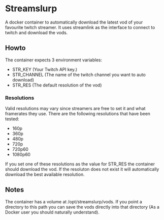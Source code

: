 # Streamslurp

A docker container to automatically download the latest vod of your favourite twitch streamer.
It uses streamlink as the interface to connect to twitch and download the vods.

## Howto

The container expects 3 environment variables:

- STR_KEY (Your Twitch API key.)
- STR_CHANNEL (The name of the twitch channel you want to auto download)
- STR_RES (The default resolution of the vod)

### Resolutions

Valid resolutions may vary since streamers are free to set it and what framerates they use.
There are the following resolutions that have been tested:

- 160p
- 360p
- 480p
- 720p
- 720p60
- 1080p60

If you set one of these resolutions as the value for STR_RES the container should download the vod. If the resoluton does not exist it will automatically download the best available resolution.

## Notes

The container has a volume at /opt/streamslurp/vods.
If you point a directory to this path you can save the vods directly into that directory (As a Docker user you should naturally understand).
